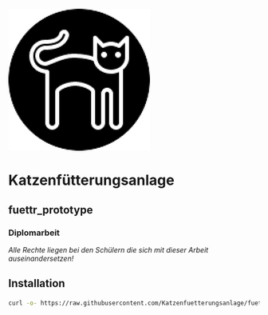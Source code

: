 ![Logo](https://github.com/Katzenfuetterungsanlage/fuettr_prototype/blob/master/Logo.png)

# Katzenfütterungsanlage

## fuettr_prototype

### Diplomarbeit

*Alle Rechte liegen bei den Schülern die sich mit dieser Arbeit auseinandersetzen!*

## Installation

<!-- ```bash
curl -sL https://deb.nodesource.com/setup_8.x | sudo -E bash -
```
```bash
sudo apt install -y git
``` -->

```bash
curl -o- https://raw.githubusercontent.com/Katzenfuetterungsanlage/fuettr_prototype/master/install | bash
```

